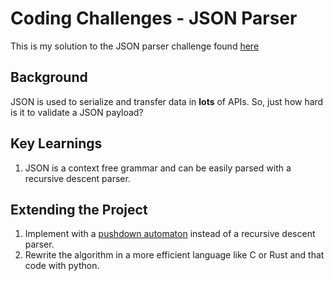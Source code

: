 # Coding Challenges - JSON Parser
This is my solution to the JSON parser challenge found [here](https://codingchallenges.fyi/challenges/challenge-json-parser/)

## Background
JSON is used to serialize and transfer data in **lots** of APIs.  So, just how hard is it to validate a JSON payload?

## Key Learnings

1. JSON is a context free grammar and can be easily parsed with a recursive descent parser. 

## Extending the Project

1. Implement with a [pushdown automaton](https://en.wikipedia.org/wiki/Pushdown_automaton) instead of a recursive descent parser.
2. Rewrite the algorithm in a more efficient language like C or Rust and that code with python. 
